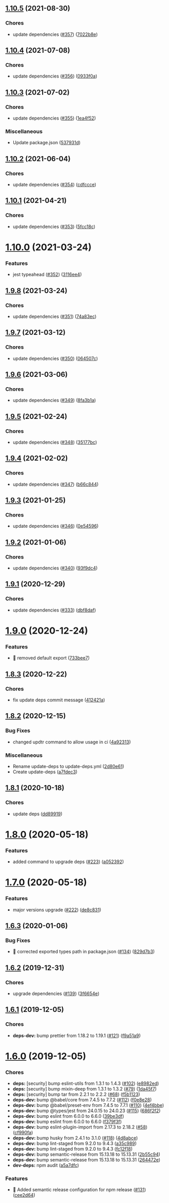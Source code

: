 ## [1.10.5](https://github.com/rjchow/nod/compare/v1.10.4...v1.10.5) (2021-08-30)


### Chores

* update dependencies ([#357](https://github.com/rjchow/nod/issues/357)) ([7022b8e](https://github.com/rjchow/nod/commit/7022b8ec5d37283cc143a74ba10fcb1baccc4d9f))

## [1.10.4](https://github.com/rjchow/nod/compare/v1.10.3...v1.10.4) (2021-07-08)


### Chores

* update dependencies ([#356](https://github.com/rjchow/nod/issues/356)) ([0933f0a](https://github.com/rjchow/nod/commit/0933f0a3bf9417fb6c250406b00fd08745f3242d))

## [1.10.3](https://github.com/rjchow/nod/compare/v1.10.2...v1.10.3) (2021-07-02)


### Chores

* update dependencies ([#355](https://github.com/rjchow/nod/issues/355)) ([1ea4f52](https://github.com/rjchow/nod/commit/1ea4f5296df5b91ae7f8027bddb126c4a7392671))


### Miscellaneous

* Update package.json ([537931d](https://github.com/rjchow/nod/commit/537931de1652e8ca729e2322763edeea3a3cc246))

## [1.10.2](https://github.com/rjchow/nod/compare/v1.10.1...v1.10.2) (2021-06-04)


### Chores

* update dependencies ([#354](https://github.com/rjchow/nod/issues/354)) ([cdfccce](https://github.com/rjchow/nod/commit/cdfcccecdcff1170c63d1be74b4ea43bf97289df))

## [1.10.1](https://github.com/rjchow/nod/compare/v1.10.0...v1.10.1) (2021-04-21)


### Chores

* update dependencies ([#353](https://github.com/rjchow/nod/issues/353)) ([5fcc18c](https://github.com/rjchow/nod/commit/5fcc18c54f46ed9821fceffd740287c80f1be38e))

# [1.10.0](https://github.com/rjchow/nod/compare/v1.9.8...v1.10.0) (2021-03-24)


### Features

* jest typeahead ([#352](https://github.com/rjchow/nod/issues/352)) ([3116ee4](https://github.com/rjchow/nod/commit/3116ee4da13174585abb923d6481424abfc45a16))

## [1.9.8](https://github.com/rjchow/nod/compare/v1.9.7...v1.9.8) (2021-03-24)


### Chores

* update dependencies ([#351](https://github.com/rjchow/nod/issues/351)) ([74a83ec](https://github.com/rjchow/nod/commit/74a83eccc906bd8c752effc7af1119c410853cd4))

## [1.9.7](https://github.com/rjchow/nod/compare/v1.9.6...v1.9.7) (2021-03-12)


### Chores

* update dependencies ([#350](https://github.com/rjchow/nod/issues/350)) ([064507c](https://github.com/rjchow/nod/commit/064507c45d23460bc47aae188f742108f2c9ac0d))

## [1.9.6](https://github.com/rjchow/nod/compare/v1.9.5...v1.9.6) (2021-03-06)


### Chores

* update dependencies ([#349](https://github.com/rjchow/nod/issues/349)) ([8fa3b1a](https://github.com/rjchow/nod/commit/8fa3b1adaa9ed20e3b77f0653b35c2415b278bf7))

## [1.9.5](https://github.com/rjchow/nod/compare/v1.9.4...v1.9.5) (2021-02-24)


### Chores

* update dependencies ([#348](https://github.com/rjchow/nod/issues/348)) ([35177bc](https://github.com/rjchow/nod/commit/35177bc9e6977af6bc6c07052148e8a040d0d496))

## [1.9.4](https://github.com/rjchow/nod/compare/v1.9.3...v1.9.4) (2021-02-02)


### Chores

* update dependencies ([#347](https://github.com/rjchow/nod/issues/347)) ([b66c844](https://github.com/rjchow/nod/commit/b66c844903661bd4e60eac43d55805e50b8f09ed))

## [1.9.3](https://github.com/rjchow/nod/compare/v1.9.2...v1.9.3) (2021-01-25)


### Chores

* update dependencies ([#346](https://github.com/rjchow/nod/issues/346)) ([0e54596](https://github.com/rjchow/nod/commit/0e54596741a9c41e0320dc6f52aaaa1a9f64ed64))

## [1.9.2](https://github.com/rjchow/nod/compare/v1.9.1...v1.9.2) (2021-01-06)


### Chores

* update dependencies ([#340](https://github.com/rjchow/nod/issues/340)) ([93f9dc4](https://github.com/rjchow/nod/commit/93f9dc47ec377f5b197348073c7d56a8fb5684f1))

## [1.9.1](https://github.com/rjchow/nod/compare/v1.9.0...v1.9.1) (2020-12-29)


### Chores

* update dependencies ([#333](https://github.com/rjchow/nod/issues/333)) ([dbf8daf](https://github.com/rjchow/nod/commit/dbf8daf553d5ec6d68d1ce06bbd05d5c4a3e2b8a))

# [1.9.0](https://github.com/rjchow/nod/compare/v1.8.3...v1.9.0) (2020-12-24)


### Features

* 🎸 removed default export ([733bee7](https://github.com/rjchow/nod/commit/733bee790e339154e1d2dde34cd952934d7e8800))

## [1.8.3](https://github.com/rjchow/nod/compare/v1.8.2...v1.8.3) (2020-12-22)


### Chores

* fix update deps commit message ([412421a](https://github.com/rjchow/nod/commit/412421a8902c8c4672a7264d0abbad01763b4976))

## [1.8.2](https://github.com/rjchow/nod/compare/v1.8.1...v1.8.2) (2020-12-15)


### Bug Fixes

* changed updtr command to allow usage in ci ([4a92313](https://github.com/rjchow/nod/commit/4a9231377151055767c32179b57b9bd8aa52fc06))


### Miscellaneous

* Rename update-deps to update-deps.yml ([2d80e61](https://github.com/rjchow/nod/commit/2d80e61881aac084be065cba057854a5599156e8))
* Create update-deps ([a7fdec3](https://github.com/rjchow/nod/commit/a7fdec34dd6a3f9ea09cb59a3ba9695291527deb))

## [1.8.1](https://github.com/rjchow/nod/compare/v1.8.0...v1.8.1) (2020-10-18)


### Chores

* update deps ([dd89919](https://github.com/rjchow/nod/commit/dd89919525e56f5eb605c8700c10e0e3f787e830))

# [1.8.0](https://github.com/rjchow/nod/compare/v1.7.0...v1.8.0) (2020-05-18)


### Features

* added command to upgrade deps ([#223](https://github.com/rjchow/nod/issues/223)) ([a052392](https://github.com/rjchow/nod/commit/a0523927832b8d34c5b9ae77adabe3a445aec0e7))

# [1.7.0](https://github.com/rjchow/nod/compare/v1.6.3...v1.7.0) (2020-05-18)


### Features

* major versions upgrade ([#222](https://github.com/rjchow/nod/issues/222)) ([de8c831](https://github.com/rjchow/nod/commit/de8c831e599488c64bede2d3c709f1b04c3a4aba))

## [1.6.3](https://github.com/rjchow/nod/compare/v1.6.2...v1.6.3) (2020-01-06)


### Bug Fixes

* 🐛 corrected exported types path in package.json ([#134](https://github.com/rjchow/nod/issues/134)) ([829d7b3](https://github.com/rjchow/nod/commit/829d7b3abf3ccf8f9b37f7c11dbf38ee807a66d3))

## [1.6.2](https://github.com/rjchow/nod/compare/v1.6.1...v1.6.2) (2019-12-31)


### Chores

* upgrade dependencies ([#139](https://github.com/rjchow/nod/issues/139)) ([3f6654e](https://github.com/rjchow/nod/commit/3f6654e66aa71f9e69578f683fb47bf0c279fcda))

## [1.6.1](https://github.com/rjchow/nod/compare/v1.6.0...v1.6.1) (2019-12-05)


### Chores

* **deps-dev:** bump prettier from 1.18.2 to 1.19.1 ([#121](https://github.com/rjchow/nod/issues/121)) ([f9a51a9](https://github.com/rjchow/nod/commit/f9a51a93139dbb61152b3568550443279967e7a3))

# [1.6.0](https://github.com/rjchow/nod/compare/v1.5.0...v1.6.0) (2019-12-05)


### Chores

* **deps:** [security] bump eslint-utils from 1.3.1 to 1.4.3 ([#102](https://github.com/rjchow/nod/issues/102)) ([e8982ed](https://github.com/rjchow/nod/commit/e8982edb1ec0c3cb2e5a971bd033737a637b31e9))
* **deps:** [security] bump mixin-deep from 1.3.1 to 1.3.2 ([#79](https://github.com/rjchow/nod/issues/79)) ([1da45f7](https://github.com/rjchow/nod/commit/1da45f74ba2de4d425a5a57c97f83c41cac6bb30))
* **deps:** [security] bump tar from 2.2.1 to 2.2.2 ([#68](https://github.com/rjchow/nod/issues/68)) ([f5b1123](https://github.com/rjchow/nod/commit/f5b1123031eea56e31ca5d1b082c7515906488b3))
* **deps-dev:** bump @babel/core from 7.4.5 to 7.7.2 ([#112](https://github.com/rjchow/nod/issues/112)) ([f0e8e28](https://github.com/rjchow/nod/commit/f0e8e28c34430de2f52771e2e25c2cfe5a1b7d9b))
* **deps-dev:** bump @babel/preset-env from 7.4.5 to 7.7.1 ([#110](https://github.com/rjchow/nod/issues/110)) ([4ef4bbe](https://github.com/rjchow/nod/commit/4ef4bbe622f2062fb2480f4cd83863e676e89e51))
* **deps-dev:** bump @types/jest from 24.0.15 to 24.0.23 ([#115](https://github.com/rjchow/nod/issues/115)) ([686f2f2](https://github.com/rjchow/nod/commit/686f2f29d521ff27ab9e9cee12e982433bacf50b))
* **deps-dev:** bump eslint from 6.0.0 to 6.6.0 ([39be3df](https://github.com/rjchow/nod/commit/39be3dff033552907838cbd2a658ae1dcc0ef68e))
* **deps-dev:** bump eslint from 6.0.0 to 6.6.0 ([f379f3f](https://github.com/rjchow/nod/commit/f379f3f9553e2a4024641be5746d30b2653f5092))
* **deps-dev:** bump eslint-plugin-import from 2.17.3 to 2.18.2 ([#58](https://github.com/rjchow/nod/issues/58)) ([cf990fa](https://github.com/rjchow/nod/commit/cf990fa505d98c19765165487f5df3da40f2275c))
* **deps-dev:** bump husky from 2.4.1 to 3.1.0 ([#118](https://github.com/rjchow/nod/issues/118)) ([4d8abce](https://github.com/rjchow/nod/commit/4d8abce43d646c7b41740699fa7a597d02c15d30))
* **deps-dev:** bump lint-staged from 9.2.0 to 9.4.3 ([a35c989](https://github.com/rjchow/nod/commit/a35c98935577da520d96bdef20f98bb740c1fff0))
* **deps-dev:** bump lint-staged from 9.2.0 to 9.4.3 ([fc12f18](https://github.com/rjchow/nod/commit/fc12f189a3a7d01de90de80c2d0c609aa6274c1d))
* **deps-dev:** bump semantic-release from 15.13.18 to 15.13.31 ([2b55c94](https://github.com/rjchow/nod/commit/2b55c9474e19f7ea23df95a21f185429371c435b))
* **deps-dev:** bump semantic-release from 15.13.18 to 15.13.31 ([264472e](https://github.com/rjchow/nod/commit/264472e74d7ed5ac76cc82e5485ed796cddb0f99))
* **dev-deps:** npm audit ([a5a7dfc](https://github.com/rjchow/nod/commit/a5a7dfcd3d825bb9c110c26e31391777a14a74b1))


### Features

* 🎸 Added semantic release configuration for npm release ([#131](https://github.com/rjchow/nod/issues/131)) ([cee2d64](https://github.com/rjchow/nod/commit/cee2d645cabff1f1b6ba50635e8fc2e993dd5ef8))
